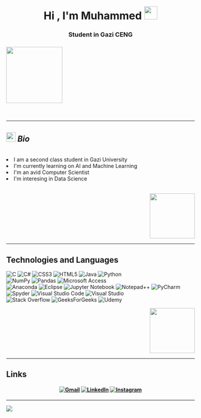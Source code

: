 <h1 align="center"><b>Hi , I'm Muhammed </b><img src="https://media.giphy.com/media/hvRJCLFzcasrR4ia7z/giphy.gif" width="35"></h1>
<h3 align="center"> Student in Gazi CENG</h3>
<h3><img src="https://media.giphy.com/media/v1.Y2lkPTc5MGI3NjExNjU2NTVlNDUyYThmZmNmZTIxYmE0YzBlOWVmNzNlODcwZDliOTA3MyZjdD1z/QTfX9Ejfra3ZmNxh6B/giphy.gif" width="150px">
</h3>
<br>
<hr>
 <h2><img src="https://media.giphy.com/media/XSmHWLpvdycR6xukzC/giphy.gif" width="25px"><i> Bio </i></h2>
<br>
<li> I am a second class  student  in Gazi University</li>
<li> I'm currently learning on AI and Machine Learning</li>
<li> I'm an avid Computer Scientist</li>
<li>I'm interesing in Data Science</li>
<br>
<p align="right"><img src="https://media.giphy.com/media/IeRdg7gLkfK1ly2mFU/giphy.gif" width="120px"></p>
<hr>
<h2>Technologies and Languages</h2>
<p>	


![C](https://img.shields.io/badge/c-%2300599C.svg?style=for-the-badge&logo=c&logoColor=white) ![C#](https://img.shields.io/badge/c%23-%23239120.svg?style=for-the-badge&logo=c-sharp&logoColor=white) ![CSS3](https://img.shields.io/badge/css3-%231572B6.svg?style=for-the-badge&logo=css3&logoColor=white) ![HTML5](https://img.shields.io/badge/html5-%23E34F26.svg?style=for-the-badge&logo=html5&logoColor=white)  ![Java](https://img.shields.io/badge/java-%23ED8B00.svg?style=for-the-badge&logo=java&logoColor=white) ![Python](https://img.shields.io/badge/python-3670A0?style=for-the-badge&logo=python&logoColor=ffdd54) <br>
![NumPy](https://img.shields.io/badge/numpy-%23013243.svg?style=for-the-badge&logo=numpy&logoColor=white) ![Pandas](https://img.shields.io/badge/pandas-%23150458.svg?style=for-the-badge&logo=pandas&logoColor=white) ![Microsoft Access](https://img.shields.io/badge/Microsoft_Access-A4373A?style=for-the-badge&logo=microsoft-access&logoColor=white)
 <br> ![Anaconda](https://img.shields.io/badge/Anaconda-%2344A833.svg?style=for-the-badge&logo=anaconda&logoColor=white) ![Eclipse](https://img.shields.io/badge/Eclipse-FE7A16.svg?style=for-the-badge&logo=Eclipse&logoColor=white) ![Jupyter Notebook](https://img.shields.io/badge/jupyter-%23FA0F00.svg?style=for-the-badge&logo=jupyter&logoColor=white) ![Notepad++](https://img.shields.io/badge/Notepad++-90E59A.svg?style=for-the-badge&logo=notepad%2b%2b&logoColor=black) ![PyCharm](https://img.shields.io/badge/pycharm-143?style=for-the-badge&logo=pycharm&logoColor=black&color=black&labelColor=green) ![Spyder](https://img.shields.io/badge/Spyder-838485?style=for-the-badge&logo=spyder%20ide&logoColor=maroon) ![Visual Studio Code](https://img.shields.io/badge/Visual%20Studio%20Code-0078d7.svg?style=for-the-badge&logo=visual-studio-code&logoColor=white) ![Visual Studio](https://img.shields.io/badge/Visual%20Studio-5C2D91.svg?style=for-the-badge&logo=visual-studio&logoColor=white) 
 <br> ![Stack Overflow](https://img.shields.io/badge/-Stackoverflow-FE7A16?style=for-the-badge&logo=stack-overflow&logoColor=white) ![GeeksForGeeks](https://img.shields.io/badge/GeeksforGeeks-gray?style=for-the-badge&logo=geeksforgeeks&logoColor=35914c) ![Udemy](https://img.shields.io/badge/Udemy-A435F0?style=for-the-badge&logo=Udemy&logoColor=white)



</p>
<p align="right"><img src="https://media.giphy.com/media/lr1QZ7prMwwkqSSVLa/giphy.gif" width="120px">
</p>
<hr>
<h2>Links</h2>
<h4 align="center">
  
  <a href="mailto:6ncafertasdelen@gmail.com" target="_blank">![Gmail](https://img.shields.io/badge/mail-D14836?style=for-the-badge&logo=gmail&logoColor=white&labelColor=black&color=black)</a>
  <a href="https://www.linkedin.com/in/muhammed-ta%C5%9Fdelen-029170229/" target="_blank">![LinkedIn](https://img.shields.io/badge/Muhammed_Cafer_Tasdelen-%230077B5.svg?style=for-the-badge&logo=linkedin&logoColor=white)</a>
  <a href="https://www.instagram.com/mcafertasdelen/" target="_blank">![Instagram](https://img.shields.io/badge/mcafertasdelen-%23E4405F.svg?style=for-the-badge&logo=Instagram&logoColor=black)</a>
</h4>
<hr>
<p>
  
  ![](https://komarev.com/ghpvc/?username=MCTasdelen&color=orange&style=for-the-badge&label=Views)
</p>
